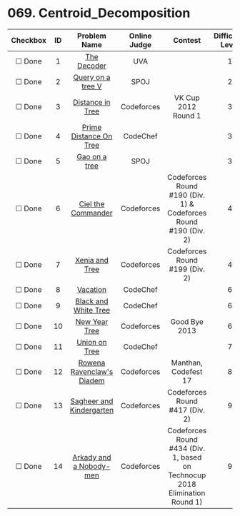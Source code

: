 # 069. Centroid_Decomposition


| Checkbox | ID | Problem Name|Online Judge|Contest|Difficulty Level|
|:---:|:---:|:---:|:---:|:---:|:---:|
|&#9744; Done|1|[The Decoder](https://uva.onlinejudge.org/index.php?option=onlinejudge&page=show_problem&problem=399)|UVA||1|
|&#9744; Done|2|[Query on a tree V](http://www.spoj.com/problems/QTREE5/)|SPOJ||2|
|&#9744; Done|3|[Distance in Tree](http://codeforces.com/problemset/problem/161/D)|Codeforces|VK Cup 2012 Round 1|3|
|&#9744; Done|4|[Prime Distance On Tree](http://www.codechef.com/problems/PRIMEDST)|CodeChef||3|
|&#9744; Done|5|[Gao on a tree](http://www.spoj.com/problems/GOT/)|SPOJ||3|
|&#9744; Done|6|[Ciel the Commander](http://codeforces.com/problemset/problem/321/C)|Codeforces|Codeforces Round #190 (Div. 1) & Codeforces Round #190 (Div. 2)|4|
|&#9744; Done|7|[Xenia and Tree](http://codeforces.com/problemset/problem/342/E)|Codeforces|Codeforces Round #199 (Div. 2)|4|
|&#9744; Done|8|[Vacation](http://www.codechef.com/problems/TESTERS)|CodeChef||6|
|&#9744; Done|9|[Black and White Tree](http://www.codechef.com/problems/GERALD2)|CodeChef||6|
|&#9744; Done|10|[New Year Tree](http://codeforces.com/problemset/problem/379/F)|Codeforces|Good Bye 2013|6|
|&#9744; Done|11|[Union on Tree](http://www.codechef.com/problems/BTREE)|CodeChef||7|
|&#9744; Done|12|[Rowena Ravenclaw's Diadem](http://codeforces.com/problemset/problem/855/D)|Codeforces|Manthan, Codefest 17|8|
|&#9744; Done|13|[Sagheer and Kindergarten](http://codeforces.com/problemset/problem/812/D)|Codeforces|Codeforces Round #417 (Div. 2)|9|
|&#9744; Done|14|[Arkady and a Nobody-men](http://codeforces.com/problemset/problem/860/E)|Codeforces|Codeforces Round #434 (Div. 1, based on Technocup 2018 Elimination Round 1)|9|
